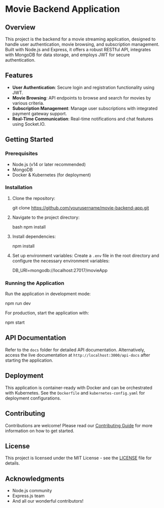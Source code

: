 # Movie Backend Application

## Overview
This project is the backend for a movie streaming application, designed to handle user authentication, movie browsing, and subscription management. Built with Node.js and Express, it offers a robust RESTful API, integrates with MongoDB for data storage, and employs JWT for secure authentication.

## Features
- **User Authentication**: Secure login and registration functionality using JWT.
- **Movie Browsing**: API endpoints to browse and search for movies by various criteria.
- **Subscription Management**: Manage user subscriptions with integrated payment gateway support.
- **Real-Time Communication**: Real-time notifications and chat features using Socket.IO.

## Getting Started

### Prerequisites
- Node.js (v14 or later recommended)
- MongoDB
- Docker & Kubernetes (for deployment)

### Installation
1. Clone the repository:

    git clone https://github.com/yourusername/movie-backend-app.git

2. Navigate to the project directory:
   
    bash  npm install

3. Install dependencies:
   
    npm install

 4. Set up environment variables:
   Create a `.env` file in the root directory and configure the necessary environment variables:

     DB_URI=mongodb://localhost:27017/movieApp


   
### Running the Application
Run the application in development mode:

   npm run dev

For production, start the application with:

   npm start


   
## API Documentation
Refer to the `docs` folder for detailed API documentation. Alternatively, access the live documentation at `http://localhost:3000/api-docs` after starting the application.

## Deployment
This application is container-ready with Docker and can be orchestrated with Kubernetes. See the `Dockerfile` and `kubernetes-config.yaml` for deployment configurations.

## Contributing
Contributions are welcome! Please read our [Contributing Guide](CONTRIBUTING.md) for more information on how to get started.

## License
This project is licensed under the MIT License - see the [LICENSE](LICENSE) file for details.

## Acknowledgments
- Node.js community
- Express.js team
- And all our wonderful contributors!
